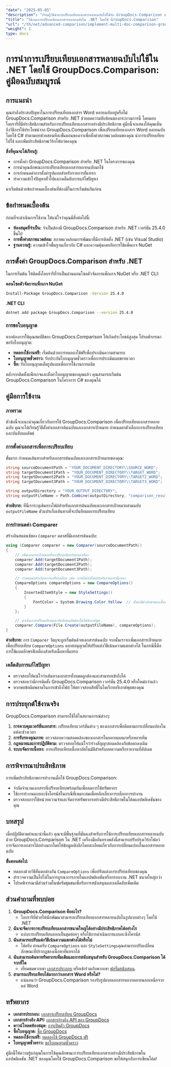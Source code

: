```yaml
---
"date": "2025-05-05"
"description": "เรียนรู้วิธีนำการเปรียบเทียบเอกสารหลายฉบับไปใช้กับ GroupDocs.Comparison สำหรับ .NET คู่มือนี้ครอบคลุมถึงการตั้งค่า การกำหนดค่า และการใช้งานจริง"
"title": "ใช้งานการเปรียบเทียบเอกสารหลายฉบับใน .NET โดยใช้ GroupDocs.Comparison"
"url": "/th/net/advanced-comparison/implement-multi-doc-comparison-groupdocs-net/"
"weight": 1
type: docs
---
```

# การนำการเปรียบเทียบเอกสารหลายฉบับไปใช้ใน .NET โดยใช้ GroupDocs.Comparison: คู่มือฉบับสมบูรณ์

## การแนะนำ

คุณกำลังประสบปัญหาในการเปรียบเทียบเอกสาร Word หลายฉบับอยู่หรือไม่ GroupDocs.Comparison สำหรับ .NET ช่วยลดความซับซ้อนของกระบวนการนี้ โดยมอบไลบรารีที่มีประสิทธิภาพสำหรับการเปรียบเทียบเอกสารอย่างมีประสิทธิภาพ คู่มือนี้จะแสดงให้คุณเห็นถึงวิธีการใช้ประโยชน์จาก GroupDocs.Comparison เพื่อเปรียบเทียบเอกสาร Word หลายฉบับโดยใช้ C# ทำตามบทช่วยสอนทีละขั้นตอนของเราเพื่อตั้งค่าสภาพแวดล้อมของคุณ นำการเปรียบเทียบไปใช้ และเพิ่มประสิทธิภาพเวิร์กโฟลว์ของคุณ

**สิ่งที่คุณจะได้เรียนรู้:**
- การตั้งค่า GroupDocs.Comparison สำหรับ .NET ในโครงการของคุณ
- การนำคุณลักษณะการเปรียบเทียบเอกสารหลายฉบับมาใช้
- การกำหนดค่าการตั้งค่ารูปแบบสำหรับรายการที่แทรก
- ทำความเข้าใจปัญหาทั่วไปและเคล็ดลับการแก้ไขปัญหา

มาเริ่มต้นด้วยข้อกำหนดเบื้องต้นที่ต้องมีในการเริ่มต้นกันก่อน

## ข้อกำหนดเบื้องต้น

ก่อนที่จะดำเนินการใช้งาน ให้แน่ใจว่าคุณมีสิ่งต่อไปนี้:
- **ห้องสมุดที่จำเป็น:** จำเป็นต้องมี GroupDocs.Comparison สำหรับ .NET เวอร์ชัน 25.4.0 ขึ้นไป
- **การตั้งค่าสภาพแวดล้อม:** สภาพแวดล้อมการพัฒนาที่มีการติดตั้ง .NET (เช่น Visual Studio)
- **ฐานความรู้:** ความเข้าใจพื้นฐานเกี่ยวกับ C# และความคุ้นเคยกับการใช้แพ็คเกจ NuGet

## การตั้งค่า GroupDocs.Comparison สำหรับ .NET

ในการเริ่มต้น ให้ติดตั้งไลบรารีที่จำเป็นผ่านคอนโซลตัวจัดการแพ็กเกจ NuGet หรือ .NET CLI:

**คอนโซลตัวจัดการแพ็กเกจ NuGet**
```bash
Install-Package GroupDocs.Comparison -Version 25.4.0
```

**.NET CLI**
```bash
dotnet add package GroupDocs.Comparison --version 25.4.0
```

### การขอใบอนุญาต

หากต้องการใช้คุณสมบัติของ GroupDocs.Comparison ให้เกิดประโยชน์สูงสุด โปรดพิจารณาขอรับใบอนุญาต:
- **ทดลองใช้งานฟรี:** เริ่มต้นด้วยการทดลองใช้ฟรีเพื่อประเมินความสามารถ
- **ใบอนุญาตชั่วคราว:** รับประกันใบอนุญาตชั่วคราวเพื่อการประเมินผลขยายเวลา
- **ซื้อ:** รับใบอนุญาตเต็มรูปแบบเพื่อการใช้งานการผลิต

หลังจากติดตั้งแพ็กเกจและตั้งค่าใบอนุญาตของคุณแล้ว คุณสามารถเริ่มต้น GroupDocs.Comparison ในโครงการ C# ของคุณได้

## คู่มือการใช้งาน

### ภาพรวม
หัวข้อนี้จะแนะนำคุณเกี่ยวกับการใช้ GroupDocs.Comparison เพื่อเปรียบเทียบเอกสารหลายฉบับ คุณจะได้เรียนรู้วิธีตั้งค่าเอกสารต้นฉบับและเอกสารเป้าหมาย กำหนดค่าตัวเลือกการเปรียบเทียบ และบันทึกผลลัพธ์

### การตั้งค่าเอกสารเพื่อการเปรียบเทียบ
ขั้นแรก กำหนดเส้นทางสำหรับเอกสารต้นฉบับและเอกสารเป้าหมายของคุณ:
```csharp
string sourceDocumentPath = "YOUR_DOCUMENT_DIRECTORY\\SOURCE_WORD";
string targetDocument1Path = "YOUR_DOCUMENT_DIRECTORY\\TARGET_WORD";
string targetDocument2Path = "YOUR_DOCUMENT_DIRECTORY\\TARGET2_WORD";
string targetDocument3Path = "YOUR_DOCUMENT_DIRECTORY\\TARGET3_WORD";

string outputDirectory = "YOUR_OUTPUT_DIRECTORY";
string outputFileName = Path.Combine(outputDirectory, "comparison_result.docx");
```
**คำอธิบาย:** ที่นี่เราระบุเส้นทางไฟล์สำหรับเอกสารต้นฉบับและเอกสารเป้าหมายสามฉบับ `outputFileName` ตัวแปรเก็บเส้นทางที่จะบันทึกผลการเปรียบเทียบ

### การกำหนดค่า Comparer
สร้างอินสแตนซ์ของ `Comparer` คลาสที่มีเอกสารต้นฉบับ:
```csharp
using (Comparer comparer = new Comparer(sourceDocumentPath))
{
    // เพิ่มเอกสารเป้าหมายที่จะเปรียบเทียบกับแหล่งที่มา
    comparer.Add(targetDocument1Path);
    comparer.Add(targetDocument2Path);
    comparer.Add(targetDocument3Path);

    // กำหนดค่าตัวเลือกการเปรียบเทียบ เช่น การตั้งค่าสไตล์สำหรับรายการที่แทรก
    CompareOptions compareOptions = new CompareOptions()
    {
        InsertedItemStyle = new StyleSettings()
        {
            FontColor = System.Drawing.Color.Yellow  // ตั้งค่าสีตัวอักษรของเนื้อหาที่แทรกเป็นสีเหลือง
        }
    };

    // ดำเนินการเปรียบเทียบและบันทึกผลลัพธ์ลงในไฟล์เอาท์พุต
    comparer.Compare(File.Create(outputFileName), compareOptions);
}
```
**คำอธิบาย:** การ `Comparer` วัตถุจะถูกเริ่มต้นด้วยเอกสารต้นฉบับ จากนั้นเราจะเพิ่มเอกสารเป้าหมายเพื่อเปรียบเทียบ `CompareOptions` คลาสอนุญาตให้ปรับแต่งวิธีเน้นความแตกต่างได้ ในกรณีนี้คือ การใช้แบบอักษรสีเหลืองสำหรับเนื้อหาที่แทรก

### เคล็ดลับการแก้ไขปัญหา
- ตรวจสอบให้แน่ใจว่าเส้นทางเอกสารทั้งหมดถูกต้องและสามารถเข้าถึงได้
- ตรวจสอบว่ามีการติดตั้ง GroupDocs.Comparison เวอร์ชัน 25.4.0 หรือใหม่กว่าแล้ว
- หากพบข้อผิดพลาดในการเข้าถึงไฟล์ ให้ตรวจสอบสิทธิ์ในไดเร็กทอรีเอาต์พุตของคุณ

## การประยุกต์ใช้งานจริง
GroupDocs.Comparison สามารถใช้ได้ในสถานการณ์ต่างๆ:
1. **การควบคุมเวอร์ชันเอกสาร:** เปรียบเทียบเวอร์ชันต่าง ๆ ของเอกสารเพื่อติดตามการเปลี่ยนแปลงในแต่ละช่วงเวลา
2. **การรับรองคุณภาพ:** ตรวจสอบความสอดคล้องของเอกสารในหลายแผนกหรือหลายทีม
3. **กฎหมายและการปฏิบัติตาม:** ตรวจสอบให้แน่ใจว่าร่างสัญญาสอดคล้องกับข้อตกลงเดิม
4. **ระบบจัดการเนื้อหา:** การเปรียบเทียบเนื้อหาอัตโนมัติสำหรับบทความหรือรายงานที่อัปเดต

## การพิจารณาประสิทธิภาพ
การเพิ่มประสิทธิภาพการทำงานเมื่อใช้ GroupDocs.Comparison:
- จำกัดจำนวนเอกสารที่เปรียบเทียบพร้อมกันเพื่อลดการใช้ทรัพยากร
- ใช้การทำงานแบบอะซิงโครนัสในกรณีที่เหมาะสมเพื่อหลีกเลี่ยงการบล็อกการทำงาน
- ตรวจสอบการใช้หน่วยความจำและจัดการทรัพยากรอย่างมีประสิทธิภาพในโค้ดแอปพลิเคชันของคุณ

## บทสรุป
เมื่อปฏิบัติตามคำแนะนำนี้แล้ว คุณจะมีพื้นฐานที่มั่นคงสำหรับการใช้การเปรียบเทียบเอกสารหลายฉบับด้วย GroupDocs.Comparison ใน .NET เครื่องมืออันทรงพลังนี้สามารถปรับปรุงเวิร์กโฟลว์การจัดการเอกสารได้อย่างมากโดยให้ข้อมูลเชิงลึกโดยละเอียดเกี่ยวกับการเปลี่ยนแปลงในเอกสารหลายฉบับ

**ขั้นตอนต่อไป:**
- ทดลองด้วยวิธีที่แตกต่างกัน `CompareOptions` เพื่อปรับแต่งการเปรียบเทียบของคุณ
- สำรวจความเป็นไปได้ในการบูรณาการภายในแอปพลิเคชันหรือกรอบงาน .NET ขนาดใหญ่กว่า
- โปรดพิจารณามีส่วนร่วมในฟอรัมชุมชนเพื่อรับการสนับสนุนและเคล็ดลับเพิ่มเติม

## ส่วนคำถามที่พบบ่อย
1. **GroupDocs.Comparison คืออะไร?**
   - ไลบรารีที่ช่วยให้นักพัฒนาสามารถเปรียบเทียบเอกสารหลายฉบับในรูปแบบต่างๆ โดยใช้ .NET
2. **ฉันจะจัดการการเปรียบเทียบเอกสารขนาดใหญ่ได้อย่างมีประสิทธิภาพได้อย่างไร**
   - แบ่งการเปรียบเทียบออกเป็นชุดย่อยๆ หรือใช้การดำเนินการแบบอะซิงโครนัส
3. **ฉันสามารถปรับแต่งวิธีเน้นความแตกต่างได้หรือไม่**
   - ใช่ครับ ผ่านครับ `CompareOptions` และ `StyleSettings`คุณสามารถปรับเปลี่ยนลักษณะที่ปรากฏของเนื้อหาที่แทรกได้
4. **ฉันสามารถค้นหาทรัพยากรเพิ่มเติมและการสนับสนุนสำหรับ GroupDocs.Comparison ได้จากที่ใด**
   - เยี่ยมชมพวกเขา [เอกสารประกอบ](https://docs.groupdocs.com/comparison/net/) หรือเข้าร่วมกับพวกเขา [ฟอรั่มสนับสนุน](https://forum-groupdocs.com/c/comparison/).
5. **สามารถเปรียบเทียบได้มากกว่าเอกสาร Word หรือไม่?**
   - แน่นอนว่า GroupDocs.Comparison รองรับรูปแบบเอกสารหลากหลายนอกเหนือจากแค่ Word

## ทรัพยากร
- **เอกสารประกอบ:** [เอกสารเปรียบเทียบ GroupDocs](https://docs.groupdocs.com/comparison/net/)
- **เอกสารอ้างอิง API:** [เอกสารอ้างอิง API ของ GroupDocs](https://reference.groupdocs.com/comparison/net/)
- **ดาวน์โหลดห้องสมุด:** [การเปิดตัว GroupDocs](https://releases.groupdocs.com/comparison/net/)
- **ซื้อใบอนุญาต:** [ซื้อ GroupDocs](https://purchase.groupdocs.com/buy)
- **ทดลองใช้งานฟรี:** [ทดลองใช้ GroupDocs ฟรี](https://releases.groupdocs.com/comparison/net/)
- **ใบอนุญาตชั่วคราว:** [ขอใบอนุญาตชั่วคราว](https://purchase.groupdocs.com/temporary-license/)

คู่มือนี้ให้ความรู้แก่คุณในการใช้คุณลักษณะการเปรียบเทียบเอกสารอย่างมีประสิทธิภาพในแอปพลิเคชัน .NET ของคุณโดยใช้ GroupDocs.Comparison ขอให้สนุกกับการเขียนโค้ด!